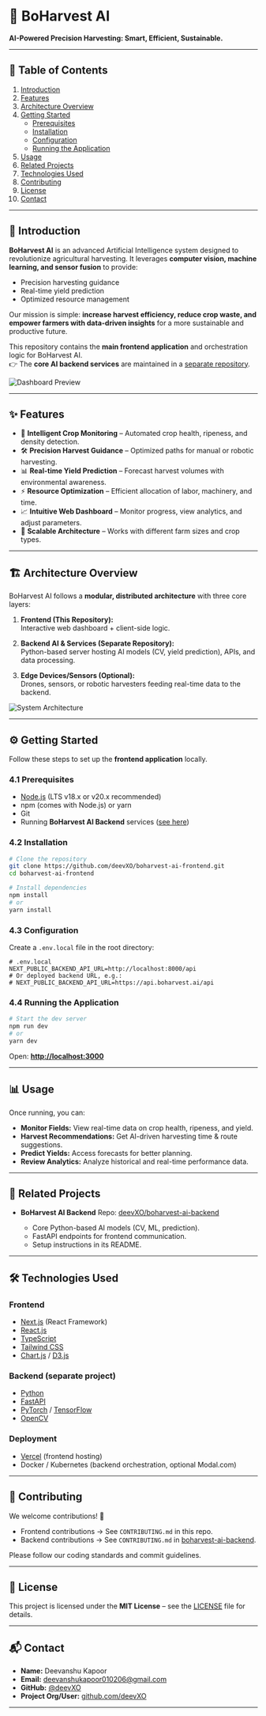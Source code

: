 # 🌾 BoHarvest AI

**AI-Powered Precision Harvesting: Smart, Efficient, Sustainable.**

---

## 📑 Table of Contents

1. [Introduction](#-introduction)  
2. [Features](#-features)  
3. [Architecture Overview](#-architecture-overview)  
4. [Getting Started](#-getting-started)  
   - [Prerequisites](#41-prerequisites)  
   - [Installation](#42-installation)  
   - [Configuration](#43-configuration)  
   - [Running the Application](#44-running-the-application)  
5. [Usage](#-usage)  
6. [Related Projects](#-related-projects)  
7. [Technologies Used](#-technologies-used)  
8. [Contributing](#-contributing)  
9. [License](#-license)  
10. [Contact](#-contact)  

---

## 🚀 Introduction

**BoHarvest AI** is an advanced Artificial Intelligence system designed to revolutionize agricultural harvesting. It leverages **computer vision, machine learning, and sensor fusion** to provide:

- Precision harvesting guidance  
- Real-time yield prediction  
- Optimized resource management  

Our mission is simple: **increase harvest efficiency, reduce crop waste, and empower farmers with data-driven insights** for a more sustainable and productive future.

This repository contains the **main frontend application** and orchestration logic for BoHarvest AI.  
👉 The **core AI backend services** are maintained in a [separate repository](#-related-projects).

![Dashboard Preview](assets/boharvest_dashboard.png)

---

## ✨ Features

- 🌱 **Intelligent Crop Monitoring** – Automated crop health, ripeness, and density detection.  
- 🛠️ **Precision Harvest Guidance** – Optimized paths for manual or robotic harvesting.  
- 📊 **Real-time Yield Prediction** – Forecast harvest volumes with environmental awareness.  
- ⚡ **Resource Optimization** – Efficient allocation of labor, machinery, and time.  
- 📈 **Intuitive Web Dashboard** – Monitor progress, view analytics, and adjust parameters.  
- 🔗 **Scalable Architecture** – Works with different farm sizes and crop types.  

---

## 🏗 Architecture Overview

BoHarvest AI follows a **modular, distributed architecture** with three core layers:

1. **Frontend (This Repository):**  
   Interactive web dashboard + client-side logic.  
   
2. **Backend AI & Services (Separate Repository):**  
   Python-based server hosting AI models (CV, yield prediction), APIs, and data processing.  

3. **Edge Devices/Sensors (Optional):**  
   Drones, sensors, or robotic harvesters feeding real-time data to the backend.  

![System Architecture](assets/architecture_diagram.png)

---

## ⚙️ Getting Started

Follow these steps to set up the **frontend application** locally.

### 4.1 Prerequisites

- [Node.js](https://nodejs.org/) (LTS v18.x or v20.x recommended)  
- npm (comes with Node.js) or yarn  
- Git  
- Running **BoHarvest AI Backend** services ([see here](#-related-projects))  

### 4.2 Installation

```bash
# Clone the repository
git clone https://github.com/deevXO/boharvest-ai-frontend.git
cd boharvest-ai-frontend

# Install dependencies
npm install
# or
yarn install
````

### 4.3 Configuration

Create a `.env.local` file in the root directory:

```env
# .env.local
NEXT_PUBLIC_BACKEND_API_URL=http://localhost:8000/api
# Or deployed backend URL, e.g.:
# NEXT_PUBLIC_BACKEND_API_URL=https://api.boharvest.ai/api
```

### 4.4 Running the Application

```bash
# Start the dev server
npm run dev
# or
yarn dev
```

Open: **[http://localhost:3000](http://localhost:3000)**

---

## 📊 Usage

Once running, you can:

* **Monitor Fields:** View real-time data on crop health, ripeness, and yield.
* **Harvest Recommendations:** Get AI-driven harvesting time & route suggestions.
* **Predict Yields:** Access forecasts for better planning.
* **Review Analytics:** Analyze historical and real-time performance data.

---

## 🔗 Related Projects

* **BoHarvest AI Backend**
  Repo: [deevXO/boharvest-ai-backend](https://github.com/deevXO/boharvest-ai-backend)

  * Core Python-based AI models (CV, ML, prediction).
  * FastAPI endpoints for frontend communication.
  * Setup instructions in its README.

---

## 🛠 Technologies Used

### Frontend

* [Next.js](https://nextjs.org/) (React Framework)
* [React.js](https://react.dev/)
* [TypeScript](https://www.typescriptlang.org/)
* [Tailwind CSS](https://tailwindcss.com/)
* [Chart.js](https://www.chartjs.org/) / [D3.js](https://d3js.org/)

### Backend (separate project)

* [Python](https://www.python.org/)
* [FastAPI](https://fastapi.tiangolo.com/)
* [PyTorch](https://pytorch.org/) / [TensorFlow](https://www.tensorflow.org/)
* [OpenCV](https://opencv.org/)

### Deployment

* [Vercel](https://vercel.com/) (frontend hosting)
* Docker / Kubernetes (backend orchestration, optional Modal.com)

---

## 🤝 Contributing

We welcome contributions! 🚀

* Frontend contributions → See `CONTRIBUTING.md` in this repo.
* Backend contributions → See `CONTRIBUTING.md` in [boharvest-ai-backend](https://github.com/deevXO/boharvest-ai-backend).

Please follow our coding standards and commit guidelines.

---

## 📜 License

This project is licensed under the **MIT License** – see the [LICENSE](LICENSE) file for details.

---

## 📬 Contact

* **Name:** Deevanshu Kapoor
* **Email:** [deevanshukapoor010206@gmail.com](mailto:deevanshukapoor010206@gmail.com)
* **GitHub:** [@deevXO](https://github.com/deevXO)
* **Project Org/User:** [github.com/deevXO](https://github.com/deevXO)

---
